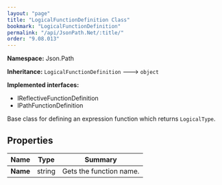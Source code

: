 ```yaml
---
layout: "page"
title: "LogicalFunctionDefinition Class"
bookmark: "LogicalFunctionDefinition"
permalink: "/api/JsonPath.Net/:title/"
order: "9.08.013"
---
```

**Namespace:** Json.Path

**Inheritance:**
`LogicalFunctionDefinition`
 🡒 
`object`

**Implemented interfaces:**

- IReflectiveFunctionDefinition
- IPathFunctionDefinition

Base class for defining an expression function which returns `LogicalType`.

## Properties

| Name | Type | Summary |
|---|---|---|
| **Name** | string | Gets the function name. |

